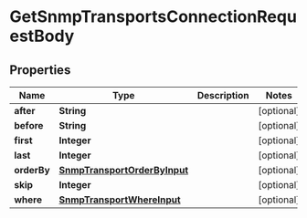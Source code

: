 

# GetSnmpTransportsConnectionRequestBody


## Properties

Name | Type | Description | Notes
------------ | ------------- | ------------- | -------------
**after** | **String** |  |  [optional]
**before** | **String** |  |  [optional]
**first** | **Integer** |  |  [optional]
**last** | **Integer** |  |  [optional]
**orderBy** | [**SnmpTransportOrderByInput**](SnmpTransportOrderByInput.md) |  |  [optional]
**skip** | **Integer** |  |  [optional]
**where** | [**SnmpTransportWhereInput**](SnmpTransportWhereInput.md) |  |  [optional]




